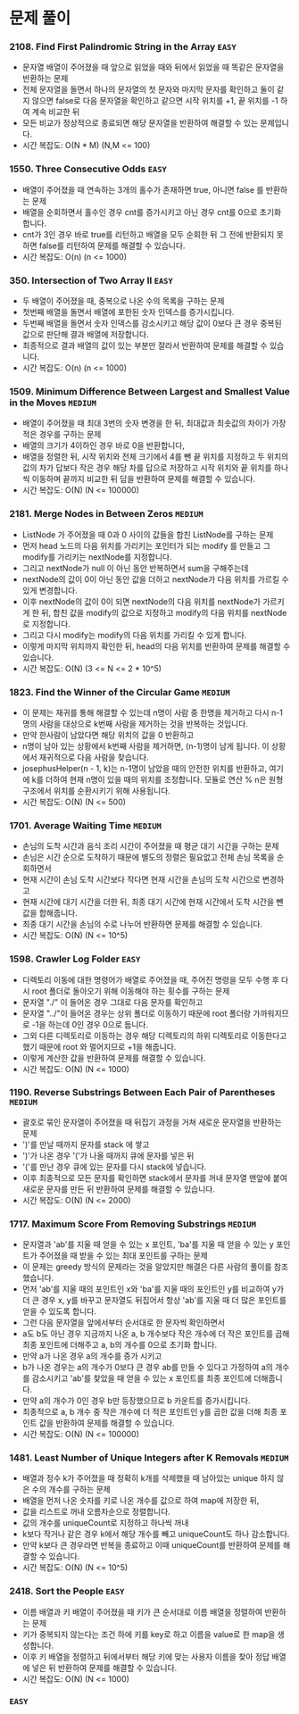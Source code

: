 # 문제 풀이

### 2108. Find First Palindromic String in the Array ```EASY```
- 문자열 배열이 주어졌을 때 앞으로 읽었을 때와 뒤에서 읽었을 때 똑같은 문자열을 반환하는 문제
- 전체 문자열을 돌면서 하나의 문자열의 첫 문자와 마지막 문자를 확인하고 둘이 같지 않으면 false로 다음 문자열을 확인하고 같으면 시작 위치를 +1, 끝 위치를 -1 하여 계속 비교한 뒤
- 모든 비교가 정상적으로 종료되면 해당 문자열을 반환하여 해결할 수 있는 문제입니다.
- 시간 복잡도: O(N * M) (N,M <= 100)

### 1550. Three Consecutive Odds ```EASY```
- 배열이 주어졌을 때 연속하는 3개의 홀수가 존재하면 true, 아니면 false 를 반환하는 문제
- 배열을 순회하면서 홀수인 경우 cnt를 증가시키고 아닌 경우 cnt를 0으로 초기화 합니다.
- cnt가 3인 경우 바로 true를 리턴하고 배열을 모두 순회한 뒤 그 전에 반환되지 못하면 false를 리턴하여 문제를 해결할 수 있습니다.
- 시간 복잡도: O(n) (n <= 1000)

### 350. Intersection of Two Array II ```EASY```
- 두 배열이 주어졌을 때, 중복으로 나온 수의 목록을 구하는 문제
- 첫번째 배열을 돌면서 배열에 포한된 숫자 인덱스를 증가시킵니다.
- 두번째 배열을 돌면서 숫자 인덱스를 감소시키고 해당 값이 0보다 큰 경우 중복된 값으로 판단해 결과 배열에 저장합니다.
- 최종적으로 결과 배열의 값이 있는 부분만 잘라서 반환하여 문제를 해결할 수 있습니다.
- 시간 복잡도: O(n) (n <= 1000)

### 1509. Minimum Difference Between Largest and Smallest Value in the Moves ```MEDIUM```
- 배열이 주어졌을 때 최대 3번의 숫자 변경을 한 뒤, 최대값과 최솟값의 차이가 가장 적은 경우를 구하는 문제
- 배열의 크기가 4이하인 경우 바로 0을 반환합니다,
- 배열을 정렬한 뒤, 시작 위치와 전체 크기에서 4를 뺀 끝 위치를 지정하고 두 위치의 값의 차가 답보다 작은 경우 해당 차를 답으로 저장하고 시작 위치와 끝 위치를 하나씩 이동하며 끝까지 비교한 뒤 답을 반환하여 문제를 해결할 수 있습니다.
- 시간 복잡도: O(N) (N <= 100000)

### 2181. Merge Nodes in Between Zeros ```MEDIUM```
- ListNode 가 주어졌을 때 0과 0 사이의 값들을 합친 ListNode를 구하는 문제
- 먼저 head 노드의 다음 위치를 가리키는 포인터가 되는 modify 를 만들고 그 modify를 가리키는 nextNode를 지정합니다.
- 그리고 nextNode가 null 이 아닌 동안 반복하면서 sum을 구해주는데 
- nextNode의 값이 0이 아닌 동안 값을 더하고 nextNode가 다음 위치를 가르킬 수 있게 변경합니다.
- 이후 nextNode의 값이 0이 되면 nextNode의 다음 위치를 nextNode가 가르키게 한 뒤, 합친 값을 modify의 값으로 지정하고 modify의 다음 위치를 nextNode로 지정합니다.
- 그리고 다시 modify는 modify의 다음 위치를 가리킬 수 있게 합니다.
- 이렇게 마지막 위치까지 확인한 뒤, head의 다음 위치를 반환하여 문제를 해결할 수 있습니다.
- 시간 복잡도: O(N) (3 <= N <= 2 * 10^5)

### 1823. Find the Winner of the Circular Game ```MEDIUM```
- 이 문제는 재귀를 통해 해결할 수 있는데 n명이 사람 중 한명을 제거하고 다시 n-1 명의 사람을 대상으로 k번째 사람을 제거하는 것을 반복하는 것입니다.
- 만약 한사람이 남았다면 해당 위치의 값을 0 반환하고
- n명이 남아 있는 상황에서 k번째 사람을 제거하면, (n-1)명이 남게 됩니다. 이 상황에서 재귀적으로 다음 사람을 찾습니다.
- josephusHelper(n - 1, k)는 n-1명이 남았을 때의 안전한 위치를 반환하고, 여기에 k를 더하여 현재 n명이 있을 때의 위치를 조정합니다. 모듈로 연산 % n은 원형 구조에서 위치를 순환시키기 위해 사용됩니다.
- 시간 복잡도: O(N) (N <= 500)

### 1701. Average Waiting Time ```MEDIUM```
- 손님의 도착 시간과 음식 조리 시간이 주어졌을 때 평균 대기 시간을 구하는 문제
- 손님은 시간 순으로 도착하기 때문에 별도의 정렬은 필요없고 전체 손님 목록을 순회하면서
- 현재 시간이 손님 도착 시간보다 작다면 현재 시간을 손님의 도착 시간으로 변경하고
- 현재 시간에 대기 시간을 더한 뒤, 최종 대기 시간에 현재 시간에서 도착 시간을 뺀 값을 합해줍니다.
- 최종 대기 시간을 손님의 수로 나누어 반환하면 문제를 해결할 수 있습니다.
- 시간 복잡도: O(N) (N <= 10^5)

### 1598. Crawler Log Folder ```EASY```
- 디렉토리 이동에 대한 명령어가 배열로 주어졌을 때, 주어진 명령을 모두 수행 후 다시 root 폴더로 돌아오기 위해 이동해야 하는 횟수를 구하는 문제
- 문자열 "./" 이 들어온 경우 그대로 다음 문자를 확인하고
- 문자열 "../"이 들어온 경우는 상위 폴더로 이동하기 때문에 root 폴더랑 가까워지므로 -1을 하는데 0인 경우 0으로 둡니다.
- 그외 다른 디렉토리로 이동하는 경우 해당 디렉토리의 하위 디렉토리로 이동한다고 했기 때문에 root 와 멀어지므로 +1을 해줍니다.
- 이렇게 계산한 값을 반환하여 문제를 해결할 수 있습니다.
- 시간 복잡도: O(N) (N <= 1000)

### 1190. Reverse Substrings Between Each Pair of Parentheses  ```MEDIUM```
- 괄호로 묶인 문자열이 주어졌을 때 뒤집기 과정을 거쳐 새로운 문자열을 반환하는 문제
- ')'를 만날 때까지 문자를 stack 에 쌓고
- ')'가 나온 경우 '('가 나올 때까지 큐에 문자를 넣은 뒤
- '('를 만난 경우 큐에 있는 문자를 다시 stack에 넣습니다.
- 이후 최종적으로 모든 문자를 확인하면 stack에서 문자를 꺼내 문자열 맨앞에 붙여 새로운 문자를 만든 뒤 반환하여 문제를 해결할 수 있습니다.
- 시간 복잡도: O(N) (N <= 2000)

### 1717. Maximum Score From Removing Substrings ```MEDIUM```
- 문자열과 'ab'를 지울 때 얻을 수 있는 x 포인트, 'ba'를 지울 때 얻을 수 있는 y 포인트가 주어졌을 때 받을 수 있는 최대 포인트를 구하는 문제
- 이 문제는 greedy 방식의 문제라는 것을 알았지만 해결은 다른 사람의 풀이를 참조했습니다.
- 먼저 'ab'를 지울 때의 포인트인 x와 'ba'를 지울 때의 포인트인 y를 비교하여 y가 더 큰 경우 x, y를 바꾸고 문자열도 뒤집어서 항상 'ab'를 지울 때 더 많은 포인트를 얻을 수 있도록 합니다.
- 그런 다음 문자열을 앞에서부터 순서대로 한 문자씩 확인하면서
- a도 b도 아닌 경우 지금까지 나온 a, b 개수보다 작은 개수에 더 작은 포인트를 곱해 최종 포인트에 더해주고 a, b의 개수를 0으로 초기화 합니다.
- 만약 a가 나온 경우 a의 개수를 증가 시키고
- b가 나온 경우는 a의 개수가 0보다 큰 경우 ab를 만들 수 있다고 가정하여 a의 개수를 감소시키고 'ab'를 찾았을 때 얻을 수 있는 x 포인트를 최종 포인트에 더해줍니다.
- 만약 a의 개수가 0인 경우 b만 등장했으므로 b 카운트를 증가시킵니다.
- 최종적으로 a, b 개수 중 작은 개수에 더 적은 포인트인 y를 곱한 값을 더해 최종 포인트 값을 반환하여 문제를 해결할 수 있습니다.
- 시간 복잡도: O(N) (N <= 100000)

### 1481. Least Number of Unique Integers after K Removals ```MEDIUM```
- 배열과 정수 k가 주어졌을 때 정확히 k개를 삭제했을 때 남아있는 unique 하지 않은 수의 개수를 구하는 문제
- 배열을 먼저 나온 숫자를 키로 나온 개수를 값으로 하여 map에 저장한 뒤,
- 값을 리스트로 꺼내 오름차순으로 정렬합니다.
- 값의 개수를 uniqueCount로 지정하고 하나씩 꺼내
- k보다 작거나 같은 경우 k에서 해당 개수를 빼고 uniqueCount도 하나 감소합니다.
- 만약 k보다 큰 경우라면 반복을 종료하고 이때 uniqueCount를 반환하여 문제를 해결할 수 있습니다.
- 시간 복잡도: O(N) (N <= 10^5) 

### 2418. Sort the People ```EASY```
- 이름 배열과 키 배열이 주어졌을 때 키가 큰 순서대로 이름 배열을 정렬하여 반환하는 문제
- 키가 중복되지 않는다는 조건 하에 키를 key로 하고 이름을 value로 한 map을 생성합니다.
- 이후 키 배열을 정렬하고 뒤에서부터 해당 키에 맞는 사용자 이름을 찾아 정답 배열에 넣은 뒤 반환하여 문제를 해결할 수 있습니다.
- 시간 복잡도: O(N) (N <= 1000)

### ```EASY```



